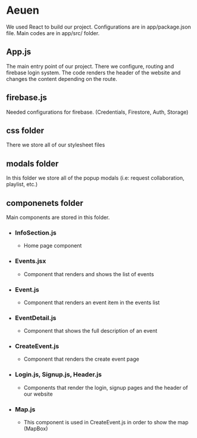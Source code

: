 # Aeuen

We used React to build our project. Configurations are in app/package.json file. Main codes are in app/src/ folder. 

## App.js

The main entry point of our project. There we configure, routing and firebase login system. The code renders the header of the website and changes the content depending on the route.

## firebase.js

Needed configurations for firebase. (Credentials, Firestore, Auth, Storage)

## css folder

There we store all of our stylesheet files

## modals folder

In this folder we store all of the popup modals (i.e: request collaboration, playlist, etc.)

## componenets folder

Main components are stored in this folder. 

  - ### InfoSection.js
    - Home page component
  - ### Events.jsx
    - Component that renders and shows the list of events
  - ### Event.js
    - Component that renders an event item in the events list
  - ### EventDetail.js
    - Component that shows the full description of an event
  - ### CreateEvent.js
    - Component that renders the create event page
  - ### Login.js, Signup.js, Header.js
    - Components that render the login, signup pages and the header of our website
  - ### Map.js
    - This component is used in CreateEvent.js in order to show the map (MapBox)  


